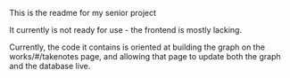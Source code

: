 This is the readme for my senior project 


It currently is not ready for use - the frontend is mostly lacking.

Currently, the code it contains is oriented at building the graph on the works/#/takenotes page, and allowing that page to update both the graph and the database live.